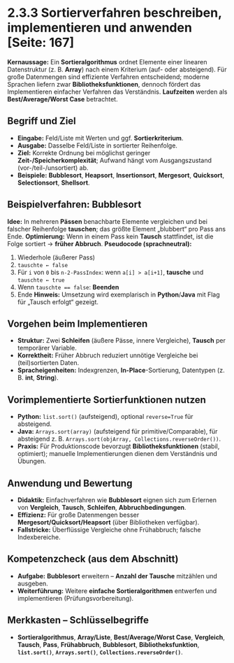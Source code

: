 # 2.3.3 Sortierverfahren beschreiben, implementieren und anwenden [Seite: 167]

**Kernaussage:** Ein **Sortieralgorithmus** ordnet Elemente einer linearen Datenstruktur (z. B. **Array**) nach einem Kriterium (auf- oder absteigend). Für große Datenmengen sind effiziente Verfahren entscheidend; moderne Sprachen liefern zwar **Bibliotheksfunktionen**, dennoch fördert das Implementieren einfacher Verfahren das Verständnis. **Laufzeiten** werden als **Best/Average/Worst Case** betrachtet. 

## Begriff und Ziel

* **Eingabe:** Feld/Liste mit Werten und ggf. **Sortierkriterium**.
* **Ausgabe:** Dasselbe Feld/Liste in sortierter Reihenfolge.
* **Ziel:** Korrekte Ordnung bei möglichst geringer **Zeit-/Speicherkomplexität**; Aufwand hängt vom Ausgangszustand (vor-/teil-/unsortiert) ab.
* **Beispiele:** **Bubblesort**, **Heapsort**, **Insertionsort**, **Mergesort**, **Quicksort**, **Selectionsort**, **Shellsort**.

## Beispielverfahren: **Bubblesort**

**Idee:** In mehreren **Pässen** benachbarte Elemente vergleichen und bei falscher Reihenfolge **tauschen**; das größte Element „blubbert“ pro Pass ans Ende.
**Optimierung:** Wenn in einem Pass kein **Tausch** stattfindet, ist die Folge sortiert → **früher Abbruch**.
**Pseudocode (sprachneutral):**

1. Wiederhole (äußerer Pass)
2. `tauschte ← false`
3. Für `i` von `0` bis `n-2-PassIndex`: wenn `a[i] > a[i+1]`, **tausche** und `tauschte ← true`
4. Wenn `tauschte == false`: **Beenden**
5. Ende
   **Hinweis:** Umsetzung wird exemplarisch in **Python**/**Java** mit Flag für „Tausch erfolgt“ gezeigt. 

## Vorgehen beim Implementieren

* **Struktur:** Zwei **Schleifen** (äußere Pässe, innere Vergleiche), **Tausch** per temporärer Variable.
* **Korrektheit:** Früher Abbruch reduziert unnötige Vergleiche bei (teil)sortierten Daten.
* **Spracheigenheiten:** Indexgrenzen, **In-Place**-Sortierung, Datentypen (z. B. **int**, **String**).

## Vorimplementierte Sortierfunktionen nutzen

* **Python:** `list.sort()` (aufsteigend), optional `reverse=True` für absteigend.
* **Java:** `Arrays.sort(array)` (aufsteigend für primitive/Comparable), für absteigend z. B. `Arrays.sort(objArray, Collections.reverseOrder())`.
* **Praxis:** Für Produktionscode bevorzugt **Bibliotheksfunktionen** (stabil, optimiert); manuelle Implementierungen dienen dem Verständnis und Übungen. 

## Anwendung und Bewertung

* **Didaktik:** Einfachverfahren wie **Bubblesort** eignen sich zum Erlernen von **Vergleich**, **Tausch**, **Schleifen**, **Abbruchbedingungen**.
* **Effizienz:** Für große Datenmengen besser **Mergesort/Quicksort/Heapsort** (über Bibliotheken verfügbar).
* **Fallstricke:** Überflüssige Vergleiche ohne Frühabbruch; falsche Indexbereiche.

## Kompetenzcheck (aus dem Abschnitt)

* **Aufgabe:** **Bubblesort** erweitern – **Anzahl der Tausche** mitzählen und ausgeben.
* **Weiterführung:** Weitere **einfache Sortieralgorithmen** entwerfen und implementieren (Prüfungsvorbereitung). 

## Merkkasten – Schlüsselbegriffe

* **Sortieralgorithmus**, **Array/Liste**, **Best/Average/Worst Case**, **Vergleich**, **Tausch**, **Pass**, **Frühabbruch**, **Bubblesort**, **Bibliotheksfunktion**, **`list.sort()`**, **`Arrays.sort()`**, **`Collections.reverseOrder()`**.
